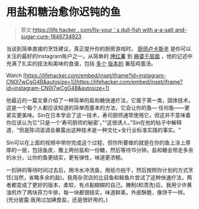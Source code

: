# 用盐和糖治愈你迟钝的鱼

> 原文:[https://life hacker . com/fix-your ' s dull-fish with a-a-salt and-sugar-cure-1846734923](https://lifehacker.com/fix-your-dull-fish-with-a-salt-and-sugar-cure-1846734923)

当谈到简单直接的烹饪建议，真正提升你的厨房游戏时， [厨师卢卡斯辛](https://www.instagram.com/lucas.sin/?hl=en) 是你可以关注的最好的Instagram账户之一。从简单的 [烤红薯](https://www.instagram.com/stories/highlights/17889308548773633/?hl=en) 到 [麻婆千层面](https://www.instagram.com/stories/highlights/18174308398074138/?hl=en) ，他的记述中充满了扎实的技法和美味的食谱，包括 [多个](https://www.instagram.com/stories/highlights/17958229549372532/?hl=en) [版本的](https://www.instagram.com/stories/highlights/18083801056232389/?hl=en) 番茄鸡蛋汤。

Watch [https://lifehacker.com/embed/inset/iframe?id=instagram-CN0l7wCgG4B&autosize=1](https://lifehacker.com/embed/inset/iframe?id=instagram-CN0l7wCgG4B&autosize=1) 

他最近的一篇文章介绍了一种简单的盐和糖快速疗法，它属于第一类，固体技术。这是一个每个人都应该知道的简单而基本的方法，它会让你的鱼— 任何鱼——更紧实更美味。Sin在日本学会了这一技术，寿司厨师通常使用它，但这并不意味着你应该认为它“只是一个‘寿司厨师的秘密’。”“这很诱人，”Sin在他的帖子中解释道，“但是陈词滥调会暴露出这种技术是一种文化+全行业标准实践的事实。"

Sin可以在上面的视频中带你完成这个过程，但你所要做的就是在你的鱼上涂上厚厚的一层，包括鱼皮，撒上两份盐和一份糖，然后等待15分钟。盐和糖会带走多余的水分，让你的鱼更结实，更有弹性，味道更浓郁。

一刻钟的等待时间过去后，用冷水冲洗鱼，用纸巾拍干，然后按照你计划的方式烹饪(当然，省略多余的盐)。我用杂货店的比目鱼和鲑鱼片尝试了这种快速疗法，两者都变成了更好的版本，柔软，有点黏糊糊的自己。腌制(和清洗)后，我用少许黄油煎炸了两块菲力牛排，每一块都很结实，味道鲜美，外皮酥脆，像饼干一样。(充分披露:我用过加碘食盐，还是很好用的。)